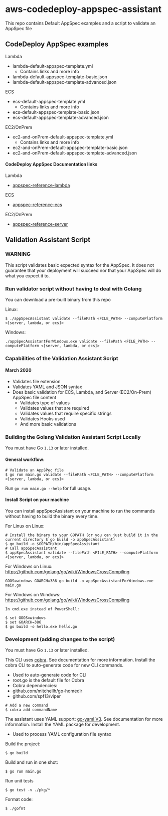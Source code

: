 # aws-codedeploy-appspec-assistant
This repo contains Default AppSpec examples and a script to validate an AppSpec file

## CodeDeploy AppSpec examples

Lambda

* lambda-default-appspec-template.yml
  * Contains links and more info
* lambda-default-appspec-template-basic.json
* lambda-default-appspec-template-advanced.json

ECS

* ecs-default-appspec-template.yml
  * Contains links and more info
* ecs-default-appspec-template-basic.json
* ecs-default-appspec-template-advanced.json

EC2/OnPrem

* ec2-and-onPrem-default-appspec-template.yml
  * Contains links and more info
* ec2-and-onPrem-default-appspec-template-basic.json
* ec2-and-onPrem-default-appspec-template-advanced.json

#### CodeDeploy AppSpec Documentation links

Lambda
* [appspec-reference-lambda](https://docs.aws.amazon.com/codedeploy/latest/userguide/reference-appspec-file.html#appspec-reference-lambda)

ECS
* [appspec-reference-ecs](https://docs.aws.amazon.com/codedeploy/latest/userguide/reference-appspec-file.html#appspec-reference-ecs)

EC2/OnPrem
* [appspec-reference-server](https://docs.aws.amazon.com/codedeploy/latest/userguide/reference-appspec-file.html#appspec-reference-server)

## Validation Assistant Script

### **WARNING**

This script validates basic expected syntax for the AppSpec. It does not guarantee that your deployment will succeed nor that your AppSpec will do what you expect it to.

### Run validator script without having to deal with Golang

You can download a pre-built binary from this repo

Linux:
```
$ ./appSpecAssistant validate --filePath <FILE_PATH> --computePlatform <[server, lambda, or ecs]>
```

Windows:
```
./appSpecAssistantForWindows.exe validate --filePath <FILE_PATH> --computePlatform <[server, lambda, or ecs]>
```

### Capabilities of the Validation Assistant Script

#### March 2020

* Validates file extension
* Validates YAML and JSON syntax
* Does basic validation for ECS, Lambda, and Server (EC2/On-Prem) AppSpec file content
  * Validates type of values
  * Validates values that are required
  * Validates values that require specific strings
  * Validates Hooks used
  * And more basic validations

### Building the Golang Validation Assistant Script Locally

You must have Go `1.13` or later installed.

#### General workflow:

```
# Validate an AppSPec file
$ go run main.go validate --filePath <FILE_PATH> --computePlatform <[server, lambda, or ecs]>
```

Run `go run main.go --help` for full usage.

#### Install Script on your machine

You can install appSpecAssistant on your machine to run the commands without having to build the binary every time.

For Linux on Linux:
```
# Install the binary to your GOPATH (or you can just build it in the current directory $ go build -o appSpecAssistant)
$ go build -o $GOPATH/bin/appSpecAssistant
# Call appSpecAssistant
$ appSpecAssistant validate --filePath <FILE_PATH> --computePlatform <[server, lambda, or ecs]>
```

For Windows on Linux:
https://github.com/golang/go/wiki/WindowsCrossCompiling
```
GOOS=windows GOARCH=386 go build -o appSpecAssistantForWindows.exe main.go
```

For Windows on Windows:
https://github.com/golang/go/wiki/WindowsCrossCompiling
```
In cmd.exe instead of PowerShell:

$ set GOOS=windows
$ set GOARCH=386
$ go build -o hello.exe hello.go
```

### Development (adding changes to the script)

You must have Go `1.13` or later installed.

This CLI uses [cobra](https://github.com/spf13/cobra). See documentation for more information. Install the cobra CLI to auto-generate code for new CLI commands.
* Used to auto-generate code for CLI
* root.go is the default file for Cobra
* Cobra dependencies:
 * github.com/mitchellh/go-homedir
 * github.com/spf13/viper

```
# Add a new command
$ cobra add commandName
```

The assistant uses YAML support: [go-yaml V3](https://github.com/go-yaml/yaml/tree/v3). See documentation for more information. Install the YAML package for development.
* Used to process YAML configuration file syntax

Build the project:

```
$ go build
```

Build and run in one shot:

```
$ go run main.go
```

Run unit tests

```
$ go test -v ./pkg/*
```

Format code:

```
$ ./gofmt
```
